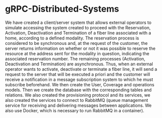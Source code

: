 # gRPC-Distributed-Systems
We have created a client/server system that allows external operators to simulate accessing the system created to proceed with the Reservation, Activation, Deactivation and Termination of a fiber line associated with a home, according to a defined modality. The reservation process is considered to be synchronous and, at the request of the customer, the server returns information on whether or not it was possible to reserve the resource at the address sent for the modality in question, indicating the associated reservation number. The remaining processes (Activation, Deactivation and Termination) are asynchronous. Thus, when an external operator wants to activate, deactivate or terminate a fiber line, it will send a request to the server that will be executed a priori and the customer will receive a notification in a message subscription system to which he must subscribe beforehand. We then create the User, Coverage and operations models. Then we create the database with the corresponding tables and relations. We also created the provisioning protocol and its services, we also created the services to connect to RabbitMQ (queue management service for receiving and delivering messages between applications. We also use Docker, which is necessary to run RabbitMQ in a container).
